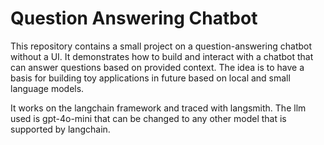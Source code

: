 # Question Answering Chatbot

This repository contains a small project on a question-answering chatbot without a UI. It demonstrates how to build and interact with a chatbot that can answer questions based on provided context.
The idea is to have a basis for building toy applications in future based on local and small language models.

It works on the langchain framework and traced with langsmith. The llm used is gpt-4o-mini that can be changed to any other model that is supported by langchain.



